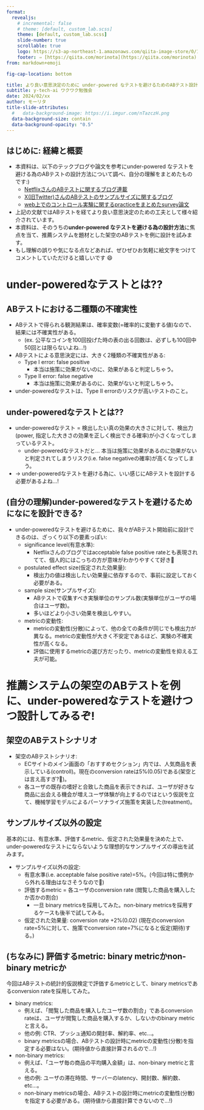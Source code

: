 ```yaml
---
format:
  revealjs:
    # incremental: false
    # theme: [default, custom_lab.scss]
    theme: [default, custom_lab.scss]
    slide-number: true
    scrollable: true
    logo: https://s3-ap-northeast-1.amazonaws.com/qiita-image-store/0/1697279/dfa905d1c1e242b4e39be182ae21a2b6ac72c0ad/large.png?1655951919
    footer: ⇒ [https://qiita.com/morinota](https://qiita.com/morinota)
from: markdown+emoji

fig-cap-location: bottom

title: より良い意思決定のために under-powered なテストを避けるためのABテスト設計方法を調べてる
subtitle: y-tech-ai ワクワク勉強会
date: 2024/02/xx
author: モーリタ
title-slide-attributes:
  #   data-background-image: https://i.imgur.com/nTazczH.png
  data-background-size: contain
  data-background-opacity: "0.5"
---
```


## はじめに: 経緯と概要

- 本資料は、以下のテックブログや論文を参考にunder-powered なテストを避ける為のABテストの設計方法について調べ、自分の理解をまとめたものです:)
  - [NetflixさんのABテストに関するブログ連載](https://netflixtechblog.com/building-confidence-in-a-decision-8705834e6fd8)
  - [X(旧Twitter)さんのABテストのサンプルサイズに関するブログ](https://blog.twitter.com/engineering/en_us/a/2016/power-minimal-detectable-effect-and-bucket-size-estimation-in-ab-tests)
  - [web上でのコントロール実験に関するpracticeをまとめたsurvey論文](https://ai.stanford.edu/~ronnyk/2009controlledExperimentsOnTheWebSurvey.pdf)
- 上記の文献ではABテストを経てより良い意思決定のための工夫として様々紹介されています。
- 本資料は、そのうちの**under-powered なテストを避ける為の設計方法**に焦点を当て、推薦システムを題材とした架空のABテストを例に設計を試みます。
- もし理解の誤りや気になる点などあれば、ぜひぜひお気軽に絵文字をつけてコメントしていただけると嬉しいです :smile:

# under-poweredなテストとは??

## ABテストにおける二種類の不確実性

- ABテストで得られる観測結果は、確率変数(=確率的に変動する値)なので、結果には不確実性がある。
  - (ex. 公平なコインを100回投げた時の表の出る回数は、必ずしも100回中50回とは限らないよね...!)
- ABテストによる意思決定には、大きく2種類の不確実性がある:
  - Type I error: false positive
    - 本当は施策に効果がないのに、効果があると判定しちゃう。
  - Type II error: false negative
    - 本当は施策に効果があるのに、効果がないと判定しちゃう。
- under-poweredなテストは、Type II errorのリスクが高いテストのこと。

## under-poweredなテストとは??

- under-poweredなテスト = 検出したい真の効果の大きさに対して、検出力(power, 指定した大きさの効果を正しく検出できる確率)が小さくなってしまっているテスト。
  - under-poweredなテストだと... 本当は施策に効果があるのに効果がないと判定されてしまうリスク(i.e. false negativeの確率)が高くなってしまう。
- -> under-poweredなテストを避ける為に、いい感じにABテストを設計する必要があるよね...!

## (自分の理解)under-poweredなテストを避けるためになにを設計できる?

- under-poweredなテストを避けるために、我々がABテスト開始前に設計できるのは、ざっくり以下の要素っぽい:
  - significance level(有意水準):
    - Netflixさんのブログではacceptable false positive rateとも表現されてて、個人的にはこっちの方が意味がわかりやすくて好き:thinking:
  - postulated effect size(仮定された効果量):
    - 検出力の値は検出したい効果量に依存するので、事前に設定しておく必要がある。
  - sample size(サンプルサイズ):
    - ABテストで収集すべき実験単位のサンプル数(実験単位がユーザの場合はユーザ数)。
    - 多いほどより小さい効果を検出しやすい。
  - metricの変動性:
    - metricの変動性(分散)によって、他の全ての条件が同じでも検出力が異なる。metricの変動性が大きく不安定であるほど、実験の不確実性が高くなる。
    - 評価に使用するmetricの選び方だったり、metricの変動性を抑える工夫が可能。

# 推薦システムの架空のABテストを例に、under-poweredなテストを避けつつ設計してみるぞ!

## 架空のABテストシナリオ

- 架空のABテストシナリオ:
  - ECサイトのメイン画面の「おすすめセクション」内では、人気商品を表示している(controll)。現在のconversion rateは5%(0.05)である(架空とは言え高すぎ?:pray:)。
  - 各ユーザの既存の嗜好と合致した商品を表示できれば、ユーザが好きな商品に出会える機会が増えユーザ体験が向上するのではという仮説を立て、機械学習モデルによるパーソナライズ施策を実装した(treatment)。

## サンプルサイズ以外の設定

基本的には、有意水準、評価するmetric、仮定された効果量を決めた上で、under-poweredなテストにならないような理想的なサンプルサイズの導出を試みます。

- サンプルサイズ以外の設定:
  - 有意水準(i.e. acceptable false positive rate)=5%。(今回は特に慣例から外れる理由はなさそうなので:thinking:)
  - 評価するmetric = 各ユーザのconversion rate (閲覧した商品を購入したか否かの割合)
    - 一旦 binary metricsを採用してみた。non-binary metricsを採用するケースも後半で試してみる。
  - 仮定された効果量: conversion rate +2%(0.02) (現在のconversion rate=5%に対して、施策でconversion rate=7%になると仮定(期待)する。)

## (ちなみに) 評価するmetric: binary metricかnon-binary metricか

今回はABテストの統計的仮説検定で評価するmetricとして、binary metricsであるconversion rateを採用してみた。

- binary metrics:
  - 例えば、「閲覧した商品を購入したユーザ数の割合」であるconversion rateは、ユーザが閲覧した商品を購入するか、しないかのbinary metricと言える。
  - 他の例: CTR、プッシュ通知の開封率、解約率、etc...。
  - binary metricsの場合、ABテストの設計時にmetricの変動性(分散)を指定する必要はない。(期待値から直接計算されるので...!)
- non-binary metrics:
  - 例えば、「ユーザ毎の商品の平均購入金額」は、non-binary metricと言える。
  - 他の例: ユーザの滞在時間、サーバーのlatency、開封数、解約数、etc...。
  - non-binary metricsの場合、ABテストの設計時にmetricの変動性(分散)を指定する必要がある。(期待値から直接計算できないので...!)

##
